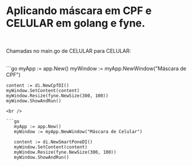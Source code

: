 <h1>Aplicando máscara em CPF e CELULAR em golang e fyne.</h1><br />
<p>Chamadas no main.go de CELULAR para CELULAR:</p><br />
```go
	myApp := app.New()
	myWindow := myApp.NewWindow("Máscara de CPF")

	content := di.NewCpfDI()
	myWindow.SetContent(content)
	myWindow.Resize(fyne.NewSize(300, 100))
	myWindow.ShowAndRun()

 ```
 <br />

```go
 	myApp := app.New()
	myWindow := myApp.NewWindow("Máscara de Celular")

	content := di.NewSmartPoneDI()
	myWindow.SetContent(content)
	myWindow.Resize(fyne.NewSize(300, 100))
	myWindow.ShowAndRun()
 ```
